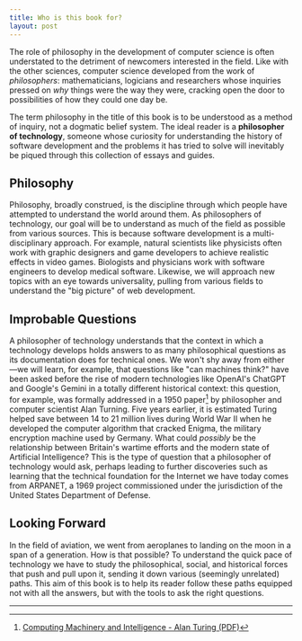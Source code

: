 ```yaml
---
title: Who is this book for?
layout: post
---
```


The role of philosophy in the development of computer 
science is often understated to the detriment of newcomers 
interested in the field. Like with the other sciences, 
computer science developed from the work of *philosophers*: 
mathematicians, logicians and researchers whose inquiries 
pressed on *why* things were the way they were, cracking 
open the door to possibilities of how they could one day be.

The term philosophy in the title of this book is to be 
understood as a method of inquiry, not a dogmatic belief 
system. The ideal reader is a **philosopher of technology**, 
someone whose curiosity for understanding the history of 
software development and the problems it has tried to solve 
will inevitably be piqued through this collection of essays 
and guides.

## Philosophy

Philosophy, broadly construed, is the discipline through 
which people have attempted to understand the world around 
them. As philosophers of technology, our goal will be 
to understand as much of the field as possible from various 
sources. This is because software development is a 
multi-disciplinary approach. For example, natural scientists 
like physicists often work with graphic designers and game 
developers to achieve realistic effects in video games. 
Biologists and physicians work with software engineers to 
develop medical software. Likewise, we will approach new 
topics with an eye towards universality, pulling from 
various fields to understand the "big picture" of web 
development.

## Improbable Questions

A philosopher of technology understands that the context in 
which a technology develops holds answers to as many 
philosophical questions as its documentation does for 
technical ones. We won't shy away from either &mdash;we will 
learn, for example, that questions like "can machines 
think?" have been asked before the rise of modern 
technologies like OpenAI's ChatGPT and Google's Gemini in a 
totally different historical context: this question, for 
example, was formally addressed in a 1950 paper[^1] by 
philosopher and computer scientist Alan Turning. Five years 
earlier, it is estimated Turing helped save between 14 to 21 
million lives during World War II when he developed the 
computer algorithm that cracked Enigma, the military 
encryption machine used by Germany. What could *possibly* be 
the relationship between Britain's wartime efforts and the 
modern state of Artificial Intelligence? This is the type of 
question that a philosopher of technology would ask, perhaps 
leading to further discoveries such as learning that the 
technical foundation for the Internet we have today comes 
from ARPANET, a 1969 project commissioned under the 
jurisdiction of the United States Department of Defense.

## Looking Forward

In the field of aviation, we went from aeroplanes to landing 
on the moon in a span of a generation. How is that possible? 
To understand the quick pace of technology we have to study 
the philosophical, social, and historical forces that push 
and pull upon it, sending it down various (seemingly 
unrelated) paths. This aim of this book is to help its 
reader follow these paths equipped not with all the answers, 
but with the tools to ask the right questions.

---

[^1]: [Computing Machinery and Intelligence - Alan Turing (PDF)](https://redirect.cs.umbc.edu/courses/471/papers/turing.pdf)
